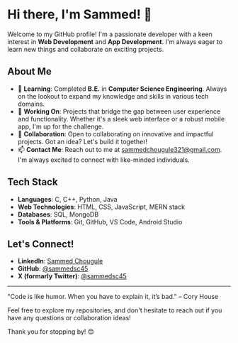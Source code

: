 # Hi there, I'm Sammed! 👋

Welcome to my GitHub profile! I'm a passionate developer with a keen interest in **Web Development** and **App Development**. I'm always eager to learn new things and collaborate on exciting projects.

## About Me

- 🌱 **Learning**: Completed **B.E.** in **Computer Science Engineering**. Always on the lookout to expand my knowledge and skills in various tech domains.
- 🔭 **Working On**: Projects that bridge the gap between user experience and functionality. Whether it's a sleek web interface or a robust mobile app, I'm up for the challenge.
- 💞️ **Collaboration**: Open to collaborating on innovative and impactful projects. Got an idea? Let's build it together!
- 📫 **Contact Me**: Reach out to me at [sammedchougule321@gmail.com](mailto:sammedchougule321@gmail.com). I'm always excited to connect with like-minded individuals.

## Tech Stack

- **Languages**: C, C++, Python, Java
- **Web Technologies**: HTML, CSS, JavaScript, MERN stack
- **Databases**: SQL, MongoDB
- **Tools & Platforms**: Git, GitHub, VS Code, Android Studio


## Let's Connect!

- **LinkedIn**: [Sammed Chougule](https://www.linkedin.com/in/sammed-chougule)
- **GitHub**: [@sammedsc45](https://github.com/sammedsc45)
- **X (formarly Twitter)**: [@sammedsc45](https://x.com/SammedC94865641)

---

"Code is like humor. When you have to explain it, it’s bad." – Cory House

Feel free to explore my repositories, and don't hesitate to reach out if you have any questions or collaboration ideas!

Thank you for stopping by! 😊
